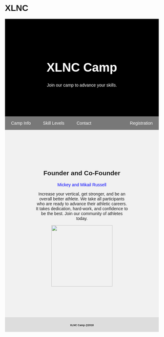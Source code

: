 # XLNC
<!DOCTYPE html>
<html lang="en">
<head>
<title>XLNC Camp</title>
<meta charset="UTF-8">
<meta name="viewport" content="width=device-width, initial-scale=1">
<style>
body{
font-family: Arial, Helvetica,
sans-serif;
margin: 0;
}
/* Style the header */
.header{
padding: 80px;
text-align: center;
background: black;
color: white;
}
/* Increase the font size of the h1 element */
.header h1 {
  font-size: 40px;
}
/* Style the top navigation bar */
.navbar {
overflow: hidden;
background-color: #787878;
}
/* Style the navigation bar links */
.navbar a{
float: left;
display: block;
color: white;
text-align: center;
padding: 14px 20px;
text-decoration: none;
}
/* Right-aligned link*/
.navbar a.right{
float: right;
}
/* Change color on hover*/
.navbar a:hover {
background-color: #ddd;
color: black
}
/* Column container */
.row {
 display: flex;
 flex-wrap: wrap;
}
/* Main column */
.main {
flex: 100%;
background-color: #f1f1f1;
padding: 100px;
text-align: center;
}
.img{
width: 100%;
padding: 20px;
}
/* Footer */
.footer {
	flex: 100%;
    padding: 10px;
    text-align: center;
	font-size: 40%;
    background: #ddd;
}
@media screen and (max-width: 700px) {
    .row {
        flex-direction: column;
    }
}

@media screen and (max-width: 400px) {
    .navbar a {
        float: none;
        width:100%;
    }
}
</style>
</head>
<body>
<div class="header">
  <h1>XLNC Camp</h1>
  <p>Join our camp to advance your skills. </p>
</div>

<div class="navbar">
<a href="Images/CampInformation.pdf">Camp Info</a>
<a href="Images/SkillLevelDescription.pdf">Skill Levels</a>
<a href="Images/Contact.pdf">Contact</a>
<a href="Images/Registration.pdf"
class="right">Registration</a>
</div>

<div class="row">
<div class="main">
<h2>Founder and Co-Founder</h2>
<p style="color:blue;"> Mickey and Mikail Russell</p>
  <p>Increase your vertical, get stronger,
and be an overall better athlete. We take all participants who are
ready to advance their athletic careers. It takes dedication, hard-work, and
confidence to be the best. Join our community of athletes today. </p>
  <img src="Images/XLNC.jpg" style="height:200px;">


</div>
<div class="footer">
  <h2>XLNC Camp @2018</h2>
</div>


</body>
</html>

